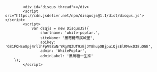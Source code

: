 <!-- disqus -->
            <div id="disqus_thread"></div>
            <script src="https://cdn.jsdelivr.net/npm/disqusjs@1.1/dist/disqus.js"></script>
            <script>
                var dsqjs = new DisqusJS({
                    shortname: 'white-poplar.',
                    siteName: "黑莓糖专属城堡",
                    apikey: 'G81FQHso8pj4rllhFpV9ZuNrYRgVQZUT9zBjJY8hupOBjpuiQjsElRMwxD38uOGB',
                    admin: 'WhitePoplar',
                    adminLabel: '黑莓糖一生推'
		});
            </script>
<!-- /disqus -->

